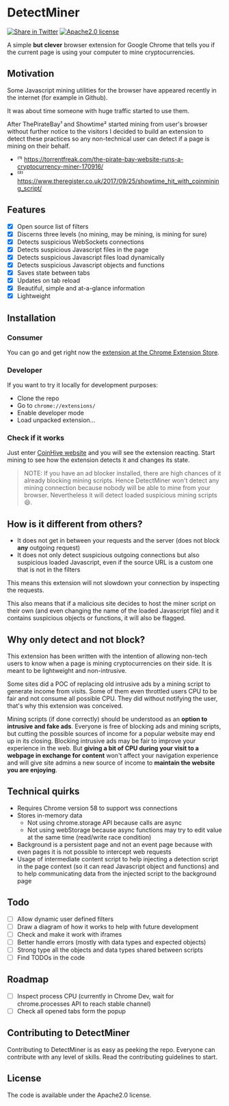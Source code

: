 # DetectMiner
[![Share in Twitter](https://img.shields.io/twitter/url/http/shields.io.svg?style=social&style=flat-square)](https://twitter.com/home?status=My%20browser%20automagically%20detects%20if%20a%20page%20is%20mining%20crypto!%20Yours%20can%20probably%20do%20it%20too%20with%20DetectMiner%20extension%20goo.gl%2FghEqbx)
[![Apache2.0 license](https://img.shields.io/badge/License-Apache2.0-green.svg?style=flat)]()

A simple **but clever** browser extension for Google Chrome that tells you if the current page is using your computer to mine cryptocurrencies.

## Motivation
Some Javascript mining utilities for the browser have appeared recently in the internet (for example in Github).

It was about time someone with huge traffic started to use them.

After ThePirateBay¹ and Showtime² started mining from user's browser without further notice to the visitors I decided to build an extension to detect these practices so any non-technical user can detect if a page is mining on their behalf.

  * ⁽¹⁾ https://torrentfreak.com/the-pirate-bay-website-runs-a-cryptocurrency-miner-170916/
  * ⁽²⁾ https://www.theregister.co.uk/2017/09/25/showtime_hit_with_coinmining_script/

## Features
- [x] Open source list of filters
- [x] Discerns three levels (no mining, may be mining, is mining for sure)
- [x] Detects suspicious WebSockets connections
- [x] Detects suspicious Javascript files in the page
- [x] Detects suspicious Javascript files load dynamically
- [x] Detects suspicious Javascript objects and functions
- [x] Saves state between tabs
- [x] Updates on tab reload
- [x] Beautiful, simple and at-a-glance information
- [x] Lightweight

## Installation

### Consumer
You can go and get right now the [extension at the Chrome Extension Store](https://chrome.google.com/webstore/detail/detectminer/okcofhkjkchfhoolfchahamjpkkicflc?hl=en).

### Developer
If you want to try it locally for development purposes:

  - Clone the repo
  - Go to `chrome://extensions/`
  - Enable developer mode
  - Load unpacked extension...

### Check if it works
Just enter [CoinHive website](https://coinhive.com) and you will see the extension reacting. Start mining to see how the extension detects it and changes its state.

> NOTE: If you have an ad blocker installed, there are high chances of it already blocking mining scripts. Hence DetectMiner won't detect any mining connection because nobody will be able to mine from your browser. Nevertheless it will detect loaded suspicious mining scripts :smile:.

## How is it different from others?
  * It does not get in between your requests and the server (does not block **any** outgoing request)
  * It does not only detect suspicious outgoing connections but also suspicious loaded Javascript, even if the source URL is a custom one that is not in the filters

This means this extension will not slowdown your connection by inspecting the requests.

This also means that if a malicious site decides to host the miner script on their own (and even changing the name of the loaded Javascript file) and it contains suspicious objects or functions, it will also be flagged.

## Why only detect and not block?
This extension has been written with the intention of allowing non-tech users to know when a page is mining cryptocurrencies on their side. It is meant to be lightweight and non-intrusive.

Some sites did a POC of replacing old intrusive ads by a mining script to generate income from visits. Some of them even throttled users CPU to be fair and not consume all possible CPU. They did without notifying the user, that's why this extension was conceived.

Mining scripts (if done correctly) should be understood as an **option to intrusive and fake ads**. Everyone is free of blocking ads and mining scripts, but cutting the possible sources of income for a popular website may end up in its closing. Blocking intrusive ads may be fair to improve your experience in the web. But **giving a bit of CPU during your visit to a webpage in exchange for content** won't affect your navigation experience and will give site admins a new source of income to **maintain the website you are enjoying**.

## Technical quirks
- Requires Chrome version 58 to support wss connections
- Stores in-memory data
  - Not using chrome.storage API because calls are async
  - Not using webStorage because async functions may try to edit value at the same time (read/write race condition)
- Background is a persistent page and not an event page because with even pages it is not possible to intercept web requests
- Usage of intermediate content script to help injecting a detection script in the page context (so it can read Javascript object and functions) and to help communicating data from the injected script to the background page

## Todo
- [ ] Allow dynamic user defined filters
- [ ] Draw a diagram of how it works to help with future development
- [ ] Check and make it work with iframes
- [ ] Better handle errors (mostly with data types and expected objects)
- [ ] Strong type all the objects and data types shared between scripts
- [ ] Find TODOs in the code

## Roadmap
- [ ] Inspect process CPU (currently in Chrome Dev, wait for chrome.processes API to reach stable channel)
- [ ] Check all opened tabs form the popup

## Contributing to DetectMiner

Contributing to DetectMiner is as easy as peeking the repo. Everyone can contribute with any level of skills. Read the contributing guidelines to start.

## License

The code is available under the Apache2.0 license.
